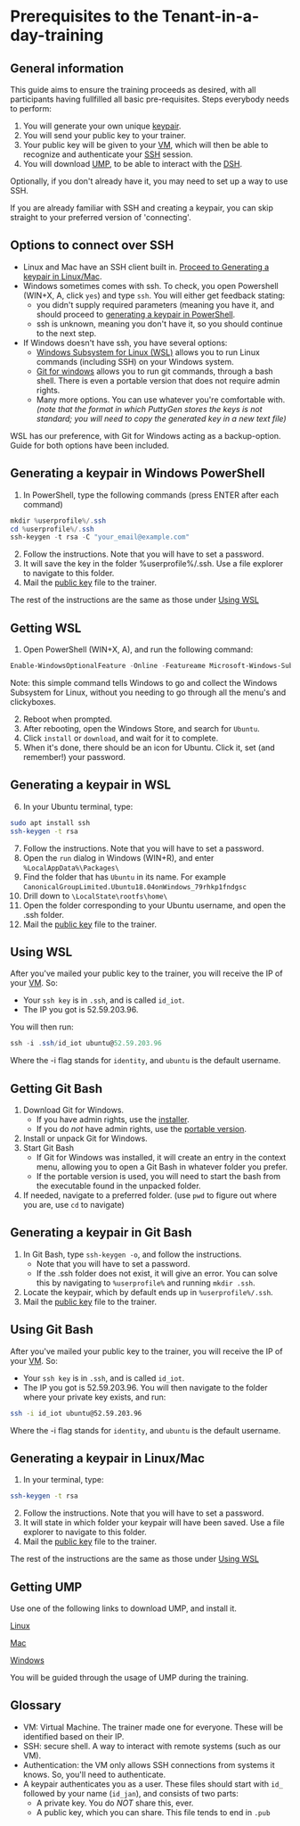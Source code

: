 # Prerequisites to the Tenant-in-a-day-training

## General information

This guide aims to ensure the training proceeds as desired, with all participants having fullfilled all basic pre-requisites.
Steps everybody needs to perform:

1. You will generate your own unique [keypair](##glossary).
2. You will send your public key to your trainer.
3. Your public key will be given to your [VM](##glossary), which will then be able to recognize and authenticate your [SSH](##glossary) session.
4. You will download [UMP](##glossary), to be able to interact with the [DSH](##glossary).

Optionally, if you don't already have it, you may need to set up a way to use SSH.

If you are already familiar with SSH and creating a keypair, you can skip straight to your preferred version of 'connecting'.

## Options to connect over SSH

- Linux and Mac have an SSH client built in. [Proceed to Generating a keypair in Linux/Mac](#linmac).
- Windows sometimes comes with ssh. To check, you open Powershell (WIN+X, A, click `yes`) and type `ssh`. You will either get feedback stating:
  - you didn't supply required parameters (meaning you have it, and should proceed to [generating a keypair in PowerShell](#powershellkeygen).
  - ssh is unknown, meaning you don't have it, so you should continue to the next step.
- If Windows doesn't have ssh, you have several options:
  - [Windows Subsystem for Linux (WSL)](#getwsl) allows you to run Linux commands (including SSH) on your Windows system.
  - [Git for windows](#getgit) allows you to run git commands, through a bash shell. There is even a portable version that does not require admin rights.
  - Many more options. You can use whatever you're comfortable with. _(note that the format in which PuttyGen stores the keys is _not_ standard; you will need to copy the generated key in a new text file)_

WSL has our preference, with Git for Windows acting as a backup-option. Guide for both options have been included.

<a name="powershellkeygen"></a>

## Generating a keypair in Windows PowerShell

1. In PowerShell, type the following commands (press ENTER after each command)

```powershell
mkdir %userprofile%/.ssh
cd %userprofile%/.ssh
ssh-keygen -t rsa -C "your_email@example.com"
```

2. Follow the instructions. Note that you will have to set a password.
3. It will save the key in the folder %userprofile%/.ssh. Use a file explorer to navigate to this folder.
4. Mail the [public key](##glossary) file to the trainer.

The rest of the instructions are the same as those under [Using WSL](#usewsl)

<a name="getwsl"></a>

## Getting WSL

1. Open PowerShell (WIN+X, A), and run the following command:

```powershell
Enable-WindowsOptionalFeature -Online -Featureame Microsoft-Windows-Subsystem-Linux
```

Note: this simple command tells Windows to go and collect the Windows Subsystem for Linux, without you needing to go through all the menu's and clickyboxes.

2. Reboot when prompted.
3. After rebooting, open the Windows Store, and search for `Ubuntu`.
4. Click `install` or `download`, and wait for it to complete.
5. When it's done, there should be an icon for Ubuntu. Click it, set (and remember!) your password.

## Generating a keypair in WSL

6. In your Ubuntu terminal, type:

```bash
sudo apt install ssh
ssh-keygen -t rsa
```

7. Follow the instructions. Note that you will have to set a password.
8. Open the `run` dialog in Windows (WIN+R), and enter `%LocalAppData%\Packages\`
9. Find the folder that has `Ubuntu` in its name. For example `CanonicalGroupLimited.Ubuntu18.04onWindows_79rhkp1fndgsc`
12. Drill down to `\LocalState\rootfs\home\`
13. Open the folder corresponding to your Ubuntu username, and open the .ssh folder.
14. Mail the [public key](##glossary) file to the trainer.

<a name="usewsl"></a>

## Using WSL

After you've mailed your public key to the trainer, you will receive the IP of your [VM](##glossary). So:

- Your `ssh key` is in `.ssh`, and is called `id_iot`.
- The IP you got is 52.59.203.96.

You will then run:

```powershell
ssh -i .ssh/id_iot ubuntu@52.59.203.96
```

Where the -i flag stands for `identity`, and `ubuntu` is the default username.

<a name="getgit"></a>

## Getting Git Bash

1. Download Git for Windows.
    - If you have admin rights, use the [installer](https://github.com/git-for-windows/git/releases/download/v2.21.0.windows.1/Git-2.21.0-64-bit.exe).
    - If you do _not_ have admin rights, use the [portable version](https://github.com/git-for-windows/git/releases/download/v2.21.0.windows.1/PortableGit-2.21.0-64-bit.7z.exe).
2. Install or unpack Git for Windows.
3. Start Git Bash
    - If Git for Windows was installed, it will create an entry in the context menu, allowing you to open a Git Bash in whatever folder you prefer.
    - If the portable version is used, you will need to start the bash from the executable found in the unpacked folder.
4. If needed, navigate to a preferred folder. (use `pwd` to figure out where you are, use `cd` to navigate)

<a name="gitbash"></a>

## Generating a keypair in Git Bash

1. In Git Bash, type `ssh-keygen -o`, and follow the instructions.
    - Note that you will have to set a password.
    - If the .ssh folder does not exist, it will give an error. You can solve this by navigating to `%userprofile%` and running `mkdir .ssh`.
2. Locate the keypair, which by default ends up in `%userprofile%/.ssh`.
3. Mail the [public key](##glossary) file to the trainer.

## Using Git Bash

After you've mailed your public key to the trainer, you will receive the IP of your [VM](##glossary). So:

- Your `ssh key` is in `.ssh`, and is called `id_iot`.
- The IP you got is 52.59.203.96.
You will then navigate to the folder where your private key exists, and run:

```bash
ssh -i id_iot ubuntu@52.59.203.96
```
Where the -i flag stands for `identity`, and `ubuntu` is the default username.

<a name="linmac"></a>

## Generating a keypair in Linux/Mac

1. In your terminal, type:

```bash
ssh-keygen -t rsa
```

2. Follow the instructions. Note that you will have to set a password.
3. It will state in which folder your keypair will have been saved. Use a file explorer to navigate to this folder.
4. Mail the [public key](##glossary) file to the trainer.

The rest of the instructions are the same as those under [Using WSL](#usewsl)

## Getting UMP

Use one of the following links to download UMP, and install it.

[Linux](https://s3.eu-central-1.amazonaws.com/dsh-ump/auto-update/dsh-ump-1.2.0-x86_64.AppImage)

[Mac](https://s3.eu-central-1.amazonaws.com/dsh-ump/auto-update/DSH-UMP-1.2.0.dmg)

[Windows](https://s3.eu-central-1.amazonaws.com/dsh-ump/auto-update/DSH-UMP+Setup+1.2.0.exe)

You will be guided through the usage of UMP during the training.
<!-- for now, simply install it, and leave it alone. -->

## Glossary

- VM: Virtual Machine. The trainer made one for everyone. These will be identified based on their IP.
- SSH: secure shell. A way to interact with remote systems (such as our VM).
- Authentication: the VM only allows SSH connections from systems it knows. So, you'll need to authenticate.
- A keypair authenticates you as a user. These files should start with `id_` followed by your name (`id_jan`), and consists of two parts:
  - A private key. You do _NOT_ share this, ever.
  - A public key, which you can share. This file tends to end in `.pub`
